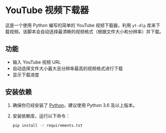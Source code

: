 # YouTube 视频下载器

这是一个使用 Python 编写的简单的 YouTube 视频下载器，利用 `yt-dlp` 库来下载视频。该脚本会自动选择最清晰的视频格式（根据文件大小和分辨率）并下载。

## 功能

- 输入 YouTube 视频 URL
- 自动选择文件大小最大且分辨率最高的视频格式进行下载
- 显示下载进度

## 安装依赖

1. 确保你已经安装了 [Python](https://www.python.org/downloads/)，建议使用 Python 3.6 及以上版本。
2. 安装依赖库，运行以下命令：

   ```bash
   pip install -r requirements.txt
